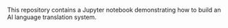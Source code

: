 This repository contains a Jupyter notebook demonstrating how to build an AI language translation system.
